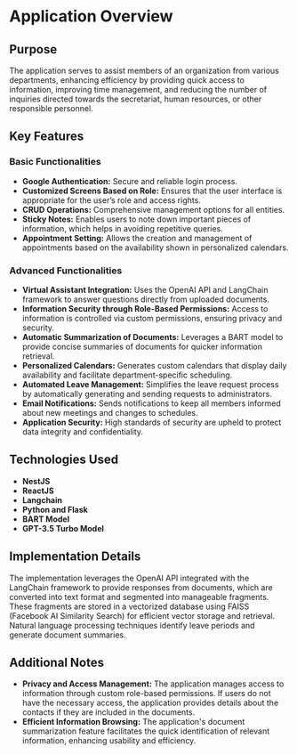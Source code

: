# Application Overview

## Purpose
The application serves to assist members of an organization from various departments, enhancing efficiency by providing quick access to information, improving time management, and reducing the number of inquiries directed towards the secretariat, human resources, or other responsible personnel.

## Key Features

### Basic Functionalities
- **Google Authentication:** Secure and reliable login process.
- **Customized Screens Based on Role:** Ensures that the user interface is appropriate for the user’s role and access rights.
- **CRUD Operations:** Comprehensive management options for all entities.
- **Sticky Notes:** Enables users to note down important pieces of information, which helps in avoiding repetitive queries.
- **Appointment Setting:** Allows the creation and management of appointments based on the availability shown in personalized calendars.

### Advanced Functionalities
- **Virtual Assistant Integration:** Uses the OpenAI API and LangChain framework to answer questions directly from uploaded documents.
- **Information Security through Role-Based Permissions:** Access to information is controlled via custom permissions, ensuring privacy and security.
- **Automatic Summarization of Documents:** Leverages a BART model to provide concise summaries of documents for quicker information retrieval.
- **Personalized Calendars:** Generates custom calendars that display daily availability and facilitate department-specific scheduling.
- **Automated Leave Management:** Simplifies the leave request process by automatically generating and sending requests to administrators.
- **Email Notifications:** Sends notifications to keep all members informed about new meetings and changes to schedules.
- **Application Security:** High standards of security are upheld to protect data integrity and confidentiality.

## Technologies Used
- **NestJS**
- **ReactJS**
- **Langchain**
- **Python and Flask**
- **BART Model**
- **GPT-3.5 Turbo Model**

## Implementation Details
The implementation leverages the OpenAI API integrated with the LangChain framework to provide responses from documents, which are converted into text format and segmented into manageable fragments. These fragments are stored in a vectorized database using FAISS (Facebook AI Similarity Search) for efficient vector storage and retrieval. Natural language processing techniques identify leave periods and generate document summaries.

## Additional Notes
- **Privacy and Access Management:** The application manages access to information through custom role-based permissions. If users do not have the necessary access, the application provides details about the contacts if they are included in the documents.
- **Efficient Information Browsing:** The application's document summarization feature facilitates the quick identification of relevant information, enhancing usability and efficiency.

